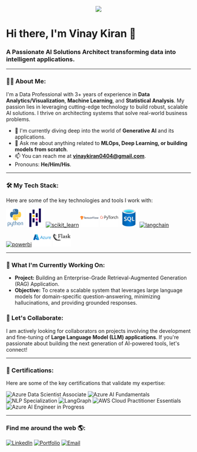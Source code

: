 
<div id="header" align="center">
  <img src="https://media.giphy.com/media/M9gbBd9nbDrOTu1Mqx/giphy.gif" width="100"/>
  <h1 align="left">Hi there, I'm Vinay Kiran 👋</h1>
  <h3 align="left">A Passionate AI Solutions Architect transforming data into intelligent applications.</h3>
</div>

---

### 👨‍💻 About Me:

I'm a Data Professional with 3+ years of experience in **Data Analytics/Visualization**, **Machine Learning**, and **Statistical Analysis**. My passion lies in leveraging cutting-edge technology to build robust, scalable AI solutions. I thrive on architecting systems that solve real-world business problems.

- 🌱 I'm currently diving deep into the world of **Generative AI** and its applications.
- 💬 Ask me about anything related to **MLOps, Deep Learning, or building models from scratch**.
- 📫 You can reach me at **vinaykiran0404@gmail.com**.
-  Pronouns: **He/Him/His**.

---

### 🛠️ My Tech Stack:

Here are some of the key technologies and tools I work with:

<p align="left">
  <a href="https://www.python.org" target="_blank" rel="noreferrer"><img src="https://raw.githubusercontent.com/devicons/devicon/master/icons/python/python-original-wordmark.svg" alt="python" width="50" height="50"/></a> 
  <a href="https://pandas.pydata.org/" target="_blank" rel="noreferrer"><img src="https://raw.githubusercontent.com/devicons/devicon/2ae2a900d2f041da66e950e4d48052658d850630/icons/pandas/pandas-original.svg" alt="pandas" width="50" height="50"/></a>
  <a href="https://scikit-learn.org/" target="_blank" rel="noreferrer"><img src="https://upload.wikimedia.org/wikipedia/commons/thumb/0/05/Scikit_learn_logo_small.svg/2560px-Scikit_learn_logo_small.svg.png" alt="scikit_learn" width="50" height="50"/></a> 
  <a href="https://www.tensorflow.org" target="_blank" rel="noreferrer"><img src="https://raw.githubusercontent.com/devicons/devicon/master/icons/tensorflow/tensorflow-original-wordmark.svg" alt="tensorflow" width="50" height="50"/></a>
  <a href="https://pytorch.org/" target="_blank" rel="noreferrer"><img src="https://raw.githubusercontent.com/devicons/devicon/master/icons/pytorch/pytorch-original-wordmark.svg" alt="pytorch" width="50" height="50"/></a>
  <a href="https://en.wikipedia.org/wiki/SQL" target="_blank" rel="noreferrer"><img src="https://raw.githubusercontent.com/devicons/devicon/master/icons/azuresqldatabase/azuresqldatabase-original.svg" alt="sql" width="50" height="50"/></a>
  <a href="https://www.langchain.com/" target="_blank" rel="noreferrer"><img src="https://cdn.simpleicons.org/langchain" alt="langchain" width="50" height="50"/></a>
  <a href="https://powerbi.microsoft.com/en-us/" target="_blank" rel="noreferrer"><img src="https://raw.githubusercontent.com/devicons/devicon/develop/icons/powerbi/powerbi-original.svg" alt="powerbi" width="50" height="50"/></a>
  <a href="https://azure.microsoft.com/en-us/" target="_blank" rel="noreferrer"><img src="https://raw.githubusercontent.com/devicons/devicon/master/icons/azure/azure-original-wordmark.svg" alt="azure" width="50" height="50"/></a>
  <a href="https://flask.palletsprojects.com/" target="_blank" rel="noreferrer"><img src="https://raw.githubusercontent.com/devicons/devicon/master/icons/flask/flask-original-wordmark.svg" alt="flask" width="50" height="50"/></a>
  
</p>

---

### 🚀 What I'm Currently Working On:

- **Project:** Building an Enterprise-Grade Retrieval-Augmented Generation (RAG) Application.
- **Objective:** To create a scalable system that leverages large language models for domain-specific question-answering, minimizing hallucinations, and providing grounded responses.

### 🤝 Let's Collaborate:

I am actively looking for collaborators on projects involving the development and fine-tuning of **Large Language Model (LLM) applications**. If you're passionate about building the next generation of AI-powered tools, let's connect!

---

### 🏅 Certifications:

Here are some of the key certifications that validate my expertise:

<p align="left">
  <img src="https://img.shields.io/badge/Microsoft%20Certified-Azure%20Data%20Scientist%20Associate-0078D4?style=for-the-badge&logo=microsoftazure" alt="Azure Data Scientist Associate"/>
  <img src="https://img.shields.io/badge/Microsoft%20Certified-Azure%20AI%20Fundamentals-0078D4?style=for-the-badge&logo=microsoftazure" alt="Azure AI Fundamentals"/>
  <img src="https://img.shields.io/badge/DeepLearning.AI-NLP%20Specialization-0056D2?style=for-the-badge&logoColor=white" alt="NLP Specialization"/>
  <img src="https://img.shields.io/badge/LangChain%20Academy-LangGraph-439934?style=for-the-badge&logoColor=white" alt="LangGraph"/>
  <img src="https://img.shields.io/badge/AWS-Cloud%20Practitioner%20Essentials-FF9900?style=for-the-badge&logo=amazonaws&logoColor=white" alt="AWS Cloud Practitioner Essentials"/>

  <img src="https://img.shields.io/badge/In%20Progress-Azure%20AI%20Engineer-F7B22A?style=for-the-badge&logo=microsoftazure" alt="Azure AI Engineer in Progress"/>
</p>

---

### Find me around the web 🌎:

<p align="left">
  <a href="https://www.linkedin.com/in/vinay1819/" target="_blank"><img src="https://img.shields.io/badge/LinkedIn-0077B5?style=for-the-badge&logo=linkedin&logoColor=white" alt="LinkedIn"></a>
  <a href="http://vinaykiran-portfolio.netlify.app/" target="_blank"><img src="https://img.shields.io/badge/Portfolio-20B2AA?style=for-the-badge&logo=netlify&logoColor=white" alt="Portfolio"></a>
  <a href="mailto:vinaykiran0404@gmail.com"><img src="https://img.shields.io/badge/Email-D14836?style=for-the-badge&logo=gmail&logoColor=white" alt="Email"></a>
</p>


<!---
Vinaykiran1819/Vinaykiran1819 is a ✨ special ✨ repository because its `README.md` (this file) appears on your GitHub profile.
You can click the Preview link to take a look at your changes.
--->

